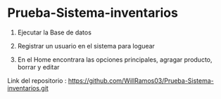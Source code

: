 # Prueba-Sistema-inventarios

1. Ejecutar la Base de datos

2. Registrar un usuario en el sistema para loguear

3. En el Home encontrara las opciones principales, agragar producto, borrar y editar

Link del repositorio : https://github.com/WillRamos03/Prueba-Sistema-inventarios.git
